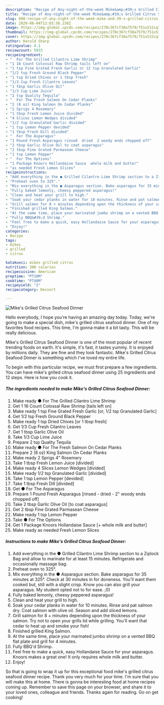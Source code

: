 ```yaml
---
description: "Recipe of Any-night-of-the-week Mike&amp;#39;s Grilled Citrus Seafood Dinner"
title: "Recipe of Any-night-of-the-week Mike&amp;#39;s Grilled Citrus Seafood Dinner"
slug: 608-recipe-of-any-night-of-the-week-mike-and-39-s-grilled-citrus-seafood-dinner
date: 2020-08-04T12:03:58.236Z
image: https://img-global.cpcdn.com/recipes/270c367cf38a7579/751x532cq70/mikes-grilled-citrus-seafood-dinner-recipe-main-photo.jpg
thumbnail: https://img-global.cpcdn.com/recipes/270c367cf38a7579/751x532cq70/mikes-grilled-citrus-seafood-dinner-recipe-main-photo.jpg
cover: https://img-global.cpcdn.com/recipes/270c367cf38a7579/751x532cq70/mikes-grilled-citrus-seafood-dinner-recipe-main-photo.jpg
author: Harold Sharp
ratingvalue: 4.1
reviewcount: 5933
recipeingredient:
- "  For The Grilled Cilantro Lime Shrimp"
- "1 16 Count Colossal Raw Shrimp tails left on"
- "1 tsp Fine Grated Fresh Garlic or 12 tsp Granulated Garlic"
- "1/2 tsp Fresh Ground Black Pepper"
- "1 tsp Dried Chives or 1 tbsp fresh"
- "1/3 Cup Fresh Cilantro Leaves"
- "1 tbsp Garlic Olive Oil"
- "1/3 Cup Lime Juice"
- "2 tsp Quality Tequila"
- "  For The Fresh Salmon On Cedar Planks"
- "2 (8 oz) King Salmon On Cedar Planks"
- "2 Sprigs 4 Rosemary"
- "1 tbsp Fresh Lemon Juice divided"
- "4 Slices Lemon Wedges divided"
- "1/2 tsp Granulated Garlic divided"
- "1 tsp Lemon Pepper devided"
- "1 tbsp Fresh Dill divided"
- "  For The Asparagus"
- "1 Pound Fresh Asparagus rinsed  dried  2 woody ends chopped off"
- "2 tbsp Garlic Olive Oil to coat asparagus"
- "2 tbsp Fine Grated Parmasean Cheese"
- "1 tsp Lemon Pepper"
- "  For The Options"
- "1 Package Knoors Hollandaise Sauce  whole milk and butter"
- "as needed Fresh Lemon Slices"
recipeinstructions:
- "Add everything in the ● Grilled Cilantro Lime Shrimp section to a Ziplock Bag and allow to marinate for at least 15 minutes. Refrigerate and occasionally massage bag."
- "Preheat oven to 325°."
- "Mix everything in the ● Asparagus section. Bake asparagus for 35 minutes at 325°. Check at 30 minutes in for doneness. You&#39;ll want them cooked but, still with a slight crisp. Know you can also grill your asparagus. My student opted not to for ease. ;0)"
- "Fully baked lemonly, cheesy peppered asparagus!"
- "Clean and heat your grill to high."
- "Soak your cedar planks in water for 10 minutes. Rinse and pat salmon dry. Coat salmon with olive oil. Season and add sliced lemons."
- "Grill salmon for 8 + minutes depending upon the thickness of your salmon. Try not to open your grills lid while grilling. You&#39;ll want that cedar to heat up and smoke your fish!"
- "Finished grilled King Salmon."
- "At the same time, place your marinated jumbo shrimp on a vented BBQ flat plate and grill for 4 minutes."
- "Fully BBQ&#39;d Shrimp."
- "Feel free to make a quick, easy Hollandaise Sauce for your asparagus. Knoors makes a great one! It only requires whole milk and butter."
- "Enjoy!"
categories:
- Recipe
tags:
- mikes
- grilled
- citrus

katakunci: mikes grilled citrus 
nutrition: 300 calories
recipecuisine: American
preptime: "PT10M"
cooktime: "PT48M"
recipeyield: "2"
recipecategory: Dessert

---
```



![Mike&#39;s Grilled Citrus Seafood Dinner](https://img-global.cpcdn.com/recipes/270c367cf38a7579/751x532cq70/mikes-grilled-citrus-seafood-dinner-recipe-main-photo.jpg)

Hello everybody, I hope you're having an amazing day today. Today, we're going to make a special dish, mike&#39;s grilled citrus seafood dinner. One of my favorites food recipes. This time, I'm gonna make it a bit tasty. This will be really delicious.



Mike&#39;s Grilled Citrus Seafood Dinner is one of the most popular of recent trending foods on earth. It's simple, it's fast, it tastes yummy. It is enjoyed by millions daily. They are fine and they look fantastic. Mike&#39;s Grilled Citrus Seafood Dinner is something which I've loved my entire life.


To begin with this particular recipe, we must first prepare a few ingredients. You can have mike&#39;s grilled citrus seafood dinner using 25 ingredients and 12 steps. Here is how you cook it.

<!--inarticleads1-->

##### The ingredients needed to make Mike&#39;s Grilled Citrus Seafood Dinner:

1. Make ready  ● For The Grilled Cilantro Lime Shrimp
1. Get 1 16 Count Colossal Raw Shrimp [tails left on]
1. Make ready 1 tsp Fine Grated Fresh Garlic [or, 1/2 tsp Granulated Garlic]
1. Get 1/2 tsp Fresh Ground Black Pepper
1. Make ready 1 tsp Dried Chives [or 1 tbsp fresh]
1. Get 1/3 Cup Fresh Cilantro Leaves
1. Get 1 tbsp Garlic Olive Oil
1. Take 1/3 Cup Lime Juice
1. Prepare 2 tsp Quality Tequila
1. Make ready  ● For The Fresh Salmon On Cedar Planks
1. Prepare 2 (8 oz) King Salmon On Cedar Planks
1. Make ready 2 Sprigs 4&#34; Rosemary
1. Take 1 tbsp Fresh Lemon Juice [divided]
1. Make ready 4 Slices Lemon Wedges [divided]
1. Make ready 1/2 tsp Granulated Garlic [divided]
1. Take 1 tsp Lemon Pepper [devided]
1. Take 1 tbsp Fresh Dill [divided]
1. Get  ● For The Asparagus
1. Prepare 1 Pound Fresh Asparagus [rinsed - dried - 2&#34; woody ends chopped off]
1. Take 2 tbsp Garlic Olive Oil [to coat asparagus]
1. Get 2 tbsp Fine Grated Parmasean Cheese
1. Make ready 1 tsp Lemon Pepper
1. Take  ● For The Options
1. Get 1 Package Knoors Hollandaise Sauce [+ whole milk and butter]
1. Make ready as needed Fresh Lemon Slices




<!--inarticleads2-->

##### Instructions to make Mike&#39;s Grilled Citrus Seafood Dinner:

1. Add everything in the ● Grilled Cilantro Lime Shrimp section to a Ziplock Bag and allow to marinate for at least 15 minutes. Refrigerate and occasionally massage bag.
1. Preheat oven to 325°.
1. Mix everything in the ● Asparagus section. Bake asparagus for 35 minutes at 325°. Check at 30 minutes in for doneness. You&#39;ll want them cooked but, still with a slight crisp. Know you can also grill your asparagus. My student opted not to for ease. ;0)
1. Fully baked lemonly, cheesy peppered asparagus!
1. Clean and heat your grill to high.
1. Soak your cedar planks in water for 10 minutes. Rinse and pat salmon dry. Coat salmon with olive oil. Season and add sliced lemons.
1. Grill salmon for 8 + minutes depending upon the thickness of your salmon. Try not to open your grills lid while grilling. You&#39;ll want that cedar to heat up and smoke your fish!
1. Finished grilled King Salmon.
1. At the same time, place your marinated jumbo shrimp on a vented BBQ flat plate and grill for 4 minutes.
1. Fully BBQ&#39;d Shrimp.
1. Feel free to make a quick, easy Hollandaise Sauce for your asparagus. Knoors makes a great one! It only requires whole milk and butter.
1. Enjoy!




So that is going to wrap it up for this exceptional food mike&#39;s grilled citrus seafood dinner recipe. Thank you very much for your time. I'm sure that you will make this at home. There is gonna be interesting food at home recipes coming up. Remember to save this page on your browser, and share it to your loved ones, colleague and friends. Thanks again for reading. Go on get cooking!
